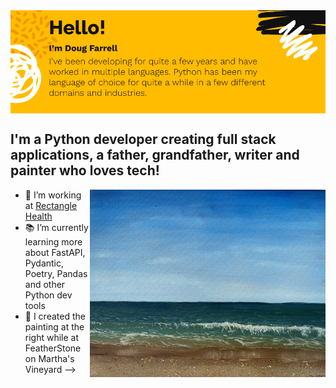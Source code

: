 <img align="center" src="https://github.com/writeson/writeson/blob/main/images/about_me_slide.png" width="1000px">

## I'm a Python developer creating full stack applications, a father, grandfather, writer and painter who loves tech!

<img align="right" src="https://github.com/writeson/writeson/blob/main/images/mathas_vineyard_featherstone_2022_small.png" alt="doug-painting" height="300" />

- :office: I’m working at [Rectangle Health](https://www.rectanglehealth.com/)
- :books: I’m currently learning more about FastAPI, Pydantic, Poetry, Pandas and other Python dev tools
- :art: I created the painting at the right while at FeatherStone on Martha's Vineyard
  -->

